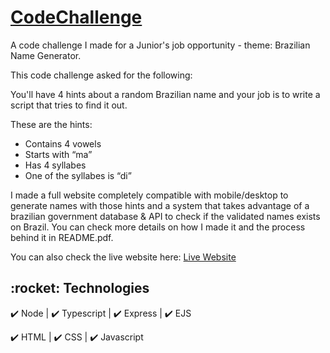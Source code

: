 #  <a href="https://codechallenge-1.onrender.com/">CodeChallenge</a>
A code challenge I made for a Junior's job opportunity - theme: Brazilian Name Generator. 

This code challenge asked for the following:

You'll have 4 hints about a random Brazilian name and your job is to write a script that tries to find it out.

These are the hints:

- Contains 4 vowels
- Starts with “ma”
- Has 4 syllabes
- One of the syllabes is “di”

I made a full website completely compatible with mobile/desktop to generate names with those hints and a system that takes advantage of a brazilian government database & API to check if the validated names exists on Brazil.
You can check more details on how I made it and the process behind it in README.pdf. 

You can also check the live website here:
<a href="https://codechallenge-1.onrender.com/">Live Website</a>

<div id="technologies">
  <h2>:rocket: Technologies</h2>
</div>

✔️ Node | ✔️ Typescript | ✔️ Express | ✔️ EJS

✔️ HTML | ✔️ CSS | ✔️ Javascript
